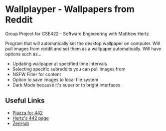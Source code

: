 # Wallplayper - Wallpapers from Reddit 
Group Project for CSE422 - Software Engineering with Matthew Hertz


Program that will automatically set the desktop wallpaper on computer. Will pull images from reddit and set them as a wallpaper automatically. Will have options such as...

* Updating wallpaper at specified time intervals
* Selecting specific subreddits you can pull images from
* NSFW Filter for content
* Option to save images to local file system
* Dark Mode because it's superior to bright interfaces


## Useful Links
* [Piazza for 442](https://piazza.com/class/jl3wrln06fq2rm)
* [Hertz's 442 page](https://cse.buffalo.edu/~mhertz/courses/cse442/)
* [ZenHub](https://www.zenhub.com/)
